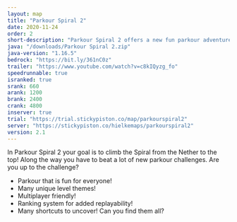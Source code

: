 ```yaml
---
layout: map
title: "Parkour Spiral 2"
date: 2020-11-24
order: 2
short-description: "Parkour Spiral 2 offers a new fun parkour adventure! Start in the Nether and climb to the top!"
java: "/downloads/Parkour Spiral 2.zip"
java-version: "1.16.5"
bedrock: "https://bit.ly/361nC0z"
trailer: "https://www.youtube.com/watch?v=c8kIQyzg_fo"
speedrunnable: true
isranked: true
srank: 660
arank: 1200
brank: 2400
crank: 4800
inserver: true
trial: "https://trial.stickypiston.co/map/parkourspiral2"
server: "https://stickypiston.co/hielkemaps/parkourspiral2"
version: 2.1
---
```


In Parkour Spiral 2 your goal is to climb the Spiral from the Nether to the top!
Along the way you have to beat a lot of new parkour challenges.
Are you up to the challenge?

- Parkour that is fun for everyone!
- Many unique level themes!
- Multiplayer friendly!
- Ranking system for added replayability!
- Many shortcuts to uncover! Can you find them all?